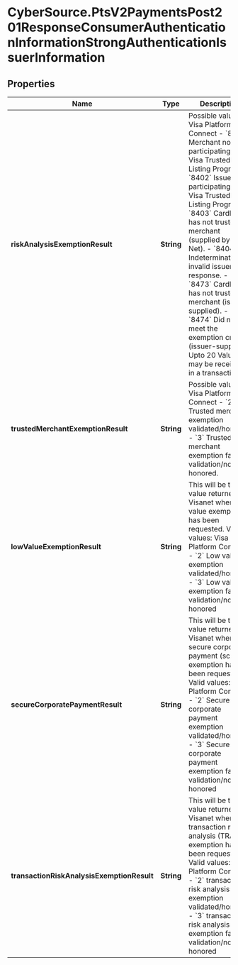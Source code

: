 # CyberSource.PtsV2PaymentsPost201ResponseConsumerAuthenticationInformationStrongAuthenticationIssuerInformation

## Properties
Name | Type | Description | Notes
------------ | ------------- | ------------- | -------------
**riskAnalysisExemptionResult** | **String** | Possible values: Visa Platform Connect - &#x60;8401&#x60; Merchant not participating in Visa Trusted Listing Program. - &#x60;8402&#x60; Issuer not participating in Visa Trusted Listing Program. - &#x60;8403&#x60; Cardholder has not trusted the merchant (supplied by Visa Net). - &#x60;8404&#x60; Indeterminate or invalid issuer response. - &#x60;8473&#x60; Cardholder has not trusted the merchant (issuer-supplied). - &#x60;8474&#x60; Did not meet the exemption criteria (issuer-supplied).  Upto 20 Values may be received in a transaction.  | [optional] 
**trustedMerchantExemptionResult** | **String** | Possible values: Visa Platform Connect - &#x60;2&#x60; Trusted merchant exemption validated/honored. - &#x60;3&#x60; Trusted merchant exemption failed validation/not honored.  | [optional] 
**lowValueExemptionResult** | **String** | This will be the value returned by Visanet when low value exemption has been requested.  Valid values: Visa Platform Connect - &#x60;2&#x60; Low value exemption validated/honored - &#x60;3&#x60; Low value exemption failed validation/not honored  | [optional] 
**secureCorporatePaymentResult** | **String** | This will be the value returned by Visanet when secure corporate payment (scp) exemption has been requested.  Valid values: Visa Platform Connect - &#x60;2&#x60; Secure corporate payment exemption validated/honored - &#x60;3&#x60; Secure corporate payment exemption failed validation/not honored  | [optional] 
**transactionRiskAnalysisExemptionResult** | **String** | This will be the value returned by Visanet when transaction risk analysis (TRA) exemption has been requested.    Valid values: Visa Platform Connect   - &#x60;2&#x60; transaction risk analysis (TRA) exemption validated/honored   - &#x60;3&#x60; transaction risk analysis (TRA) exemption failed validation/not honored  | [optional] 



